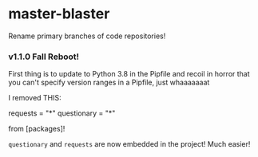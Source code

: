 # master-blaster

Rename primary branches of code repositories!

### v1.1.0 Fall Reboot!

First thing is to update to Python 3.8 in the Pipfile and recoil in horror that you can't specify version ranges in a Pipfile, just whaaaaaaat

I removed THIS:

requests = "\*"
questionary = "\*"

from [packages]!

`questionary` and `requests` are now embedded in the project! Much easier!
